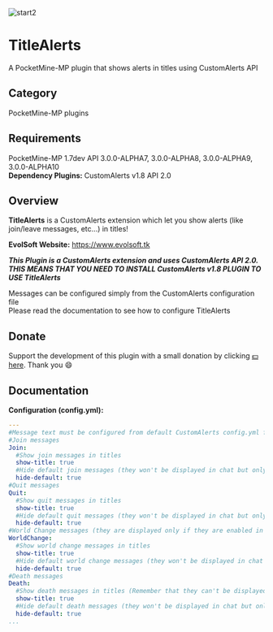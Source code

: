 ![start2](https://cloud.githubusercontent.com/assets/10303538/6315586/9463fa5c-ba06-11e4-8f30-ce7d8219c27d.png)

# TitleAlerts

A PocketMine-MP plugin that shows alerts in titles using CustomAlerts API

## Category

PocketMine-MP plugins

## Requirements

PocketMine-MP 1.7dev API 3.0.0-ALPHA7, 3.0.0-ALPHA8, 3.0.0-ALPHA9, 3.0.0-ALPHA10<br>
**Dependency Plugins:** CustomAlerts v1.8 API 2.0

## Overview

**TitleAlerts** is a CustomAlerts extension which let you show alerts (like join/leave messages, etc...) in titles!

**EvolSoft Website:** https://www.evolsoft.tk

***This Plugin is a CustomAlerts extension and uses CustomAlerts API 2.0. THIS MEANS THAT YOU NEED TO INSTALL CustomAlerts v1.8 PLUGIN TO USE TitleAlerts***

Messages can be configured simply from the CustomAlerts configuration file<br>
Please read the documentation to see how to configure TitleAlerts

## Donate

Support the development of this plugin with a small donation by clicking [:dollar: here](https://www.paypal.com/cgi-bin/webscr?cmd=_donations&business=flavius.c.1999@gmail.com&lc=US&item_name=www.evolsoft.tk&no_note=0&cn=&curency_code=EUR&bn=PP-DonationsBF:btn_donateCC_LG.gif:NonHosted). Thank you :smile:

## Documentation 

**Configuration (config.yml):**

```yaml
---
#Message text must be configured from default CustomAlerts config.yml file
#Join messages
Join:
  #Show join messages in titles
  show-title: true
  #Hide default join messages (they won't be displayed in chat but only on titles)
  hide-default: true
#Quit messages
Quit:
  #Show quit messages in titles
  show-title: true
  #Hide default quit messages (they won't be displayed in chat but only on titles)
  hide-default: true
#World Change messages (they are displayed only if they are enabled in CustomAlerts configuration)
WorldChange:
  #Show world change messages in titles
  show-title: true
  #Hide default world change messages (they won't be displayed in chat but only on titles)
  hide-default: true
#Death messages
Death:
  #Show death messages in titles (Remember that they can't be displayed from the victim)
  show-title: true
  #Hide default death messages (they won't be displayed in chat but only on titles)
  hide-default: true
...
```